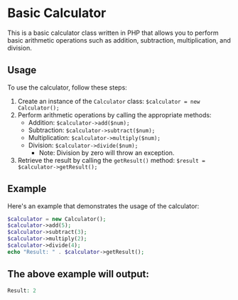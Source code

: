 # Basic Calculator

This is a basic calculator class written in PHP that allows you to perform basic arithmetic operations such as addition, subtraction, multiplication, and division.

## Usage

To use the calculator, follow these steps:

1. Create an instance of the `Calculator` class: `$calculator = new Calculator();`
2. Perform arithmetic operations by calling the appropriate methods:
    - Addition: `$calculator->add($num);`
    - Subtraction: `$calculator->subtract($num);`
    - Multiplication: `$calculator->multiply($num);`
    - Division: `$calculator->divide($num);`
        - Note: Division by zero will throw an exception.
3. Retrieve the result by calling the `getResult()` method: `$result = $calculator->getResult();`

## Example

Here's an example that demonstrates the usage of the calculator:

```php
$calculator = new Calculator();
$calculator->add(5);
$calculator->subtract(3);
$calculator->multiply(2);
$calculator->divide(4);
echo "Result: " . $calculator->getResult();

```
## The above example will output:

```php
Result: 2 